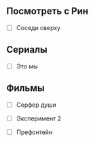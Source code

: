 
## Посмотреть с Рин
- [ ] Соседи сверху
## Сериалы
- [ ] Это мы


## Фильмы
- [ ] Серфер души
- [ ] Эксперимент 2
- [ ] Префонтейн

